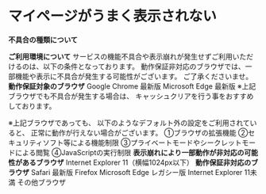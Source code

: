 # マイページがうまく表示されない
**不具合の種類について**

**ご利用環境について**
サービスの機能不具合や表示崩れが発生せずご利用いただけるのは、以下の条件となっております。
動作保証非対応のブラウザでは、一部機能や表示に不具合が発生する可能性がございます。
ご了承くださいませ。
**動作保証対象のブラウザ**
Google Chrome 最新版
Microsoft Edge 最新版
※上記ブラウザでも不具合が発生する場合は、
キャッシュクリアを行う事をおすすめしております。

※上記ブラウザであっても、
以下のようなデフォルト外の設定をご利用されていると、
正常に動作が行えない場合がございます。
①ブラウザの拡張機能
②セキュリティソフト等による機能制限
③プライベートモードやシークレットモードによる閲覧
④JavaScriptの実行制限
**表示崩れにより一部動作が非対応の可能性があるブラウザ**
Internet Explorer 11（横幅1024px以下）
**動作保証非対応のブラウザ**
Safari 最新版
Firefox
Microsoft Edge レガシー版
Internet Explorer 11未満
その他ブラウザ